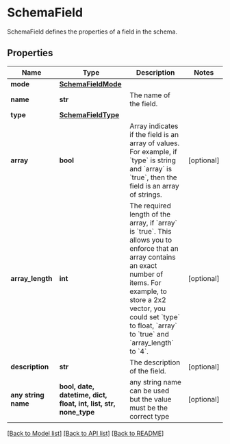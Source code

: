 # SchemaField

SchemaField defines the properties of a field in the schema.

## Properties
Name | Type | Description | Notes
------------ | ------------- | ------------- | -------------
**mode** | [**SchemaFieldMode**](SchemaFieldMode.md) |  | 
**name** | **str** | The name of the field. | 
**type** | [**SchemaFieldType**](SchemaFieldType.md) |  | 
**array** | **bool** | Array indicates if the field is an array of values.  For example, if &#x60;type&#x60; is string and &#x60;array&#x60; is &#x60;true&#x60;, then the field is an array of strings. | [optional] 
**array_length** | **int** | The required length of the array, if &#x60;array&#x60; is &#x60;true&#x60;.  This allows you to enforce that an array contains an exact number of items.  For example, to store a 2x2 vector, you could set &#x60;type&#x60; to float, &#x60;array&#x60; to &#x60;true&#x60; and &#x60;array_length&#x60; to &#x60;4&#x60;. | [optional] 
**description** | **str** | The description of the field. | [optional] 
**any string name** | **bool, date, datetime, dict, float, int, list, str, none_type** | any string name can be used but the value must be the correct type | [optional]

[[Back to Model list]](../README.md#documentation-for-models) [[Back to API list]](../README.md#documentation-for-api-endpoints) [[Back to README]](../README.md)


